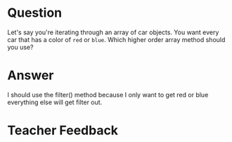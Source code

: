 # Question
Let's say you're iterating through an array of car objects. You want every car that has a color of `red` or `blue`. Which higher order array method should you use?

# Answer
I should use the filter() method because I only want to get red or blue everything else will get filter out.

# Teacher Feedback